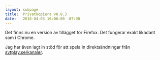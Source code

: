 ```yaml
---
layout: subpage
title:  Privatkopiera v0.0.3
date:   2016-04-03 16:00:00 -07:00
---
```

Det finns nu en version av tillägget för Firefox. Det fungerar exakt likadant som i Chrome.

Jag har även lagt in stöd för att spela in direktsändningar från [svtplay.se/kanaler](https://www.svtplay.se/kanaler).
